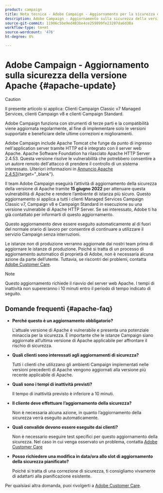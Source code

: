 ```yaml
---
product: campaign
title: Nota tecnica - Adobe Campaign - Aggiornamento per la sicurezza della versione Apache
description: Adobe Campaign - Aggiornamento sulla sicurezza della versione Apache
source-git-commit: 11906c5be9ed483be4ce259899fe23207da6d38a
workflow-type: tm+mt
source-wordcount: '476'
ht-degree: 0%

---
```


# Adobe Campaign - Aggiornamento sulla sicurezza della versione Apache {#apache-update}

>[!CAUTION]
>Il presente articolo si applica: Clienti Campaign Classic v7 Managed Services, clienti Campaign v8 e clienti Campaign Standard.

Adobe Campaign funziona con strumenti di terze parti e la compatibilità viene aggiornata regolarmente, al fine di implementare solo le versioni supportate e beneficiare delle ultime correzioni e miglioramenti.

Adobe Campaign include Apache Tomcat che funge da punto di ingresso nell&#39;application server tramite HTTP ed è integrato con il server web Apache. Apache Software Foundation ha rilasciato Apache HTTP Server 2.4.53. Questa versione risolve le vulnerabilità che potrebbero consentire a un autore remoto dell&#39;attacco di prendere il controllo di un sistema interessato. Ulteriori informazioni in [Annuncio Apache 2.4.53](https://downloads.apache.org/httpd/Announcement2.4.html){target=&quot;_blank&quot;}.

Il team Adobe Campaign eseguirà l’attività di aggiornamento della sicurezza della versione di Apache tramite **15 giugno 2022** per attenuare questa vulnerabilità di Apache e rendere l’ambiente di istanza più sicuro. Questo aggiornamento si applica a tutti i clienti Managed Services Campaign Classic v7, Campaign v8 e Campaign Standard in esecuzione su una versione vulnerabile di Apache HTTP Server. Se sei interessato, Adobe ti ha già contattato per informarti di questo aggiornamento.

Questo aggiornamento deve essere eseguito automaticamente al di fuori del normale orario di lavoro per consentire di continuare a utilizzare il servizio Campaign senza interruzioni.

Le istanze non di produzione verranno aggiornate dai nostri team prima di aggiornare le istanze di produzione. Poiché si tratta di un processo di aggiornamento automatico di proprietà di Adobe, non è necessaria alcuna azione da parte dell’utente. Tuttavia, se riscontri dei problemi, contatta [Adobe Customer Care](https://experienceleague.adobe.com/?support-solution=Campaign#support).


>[!NOTE]
>Questo aggiornamento richiede il riavvio del server web Apache. I tempi di inattività non supereranno i 10 minuti entro il periodo di tempo indicato di seguito.

## Domande frequenti {#apache-faq}

* **Perché questo è un aggiornamento obbligatorio?**

   L&#39;attuale versione di Apache è vulnerabile e presenta una potenziale minaccia per la sicurezza. È importante che le istanze Campaign siano aggiornate all’ultima versione di Apache applicabile per affrontare il rischio di sicurezza.


* **Quali clienti sono interessati agli aggiornamenti di sicurezza?**

   Tutti i clienti che utilizzano gli ambienti Campaign implementati nelle versioni precedenti di Apache vengono aggiornati alla versione più recente applicabile di Apache.

* **Quali sono i tempi di inattività previsti?**

   Il tempo di inattività previsto è inferiore a 10 minuti.

* **Il cliente deve effettuare l’aggiornamento della sicurezza?**

   Non è necessaria alcuna azione, in quanto l’aggiornamento della sicurezza verrà eseguito automaticamente.

* **Quali convalide devono essere eseguite dai clienti?**

   Non è necessario eseguire test specifici per questo aggiornamento della sicurezza. Nel caso in cui venga osservato un problema, contatta [Adobe Customer Care](https://experienceleague.adobe.com/?support-solution=Campaign#support)


* **Posso richiedere una modifica in data/ora allo slot di aggiornamento della sicurezza pianificato?**

   Poiché si tratta di una correzione di sicurezza, ti consigliamo vivamente di adattarti alla pianificazione esistente.


Per qualsiasi altra domanda, puoi rivolgerti a [Adobe Customer Care](https://experienceleague.adobe.com/?support-solution=Campaign#support).
